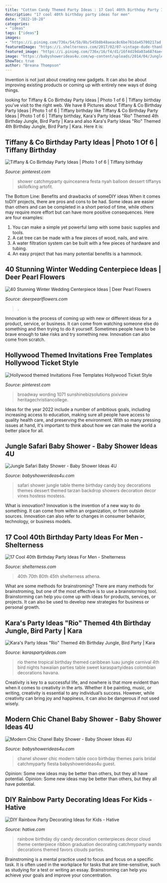 ```yaml
---
title: "Cotton Candy Themed Party Ideas : 17 Cool 40th Birthday Party Ideas For Men"
description: "17 cool 40th birthday party ideas for men"
date: "2022-10-28"
categories:
- "ideas"
tags: ["ideas"]
images:
- "https://i.pinimg.com/736x/54/5b/8b/545b8b48aeac8c6be761da45700217ad.jpg"
featuredImage: "https://i.shelterness.com/2017/02/07-vintage-dude-thank-tags-for-party-favors.jpg"
featured_image: "https://i.pinimg.com/736x/16/f4/d1/16f4d19da03a6874ae46cfe0ee048832.jpg"
image: "https://babyshowerideas4u.com/wp-content/uploads/2014/04/Jungle-Safari-Baby-Shower-table-candy.jpg"
ShowToc: true
author: "Breana Thompson"
---
```



Invention is not just about creating new gadgets. It can also be about improving existing products or coming up with entirely new ways of doing things.

	

		
looking for Tiffany &amp; Co Birthday Party Ideas | Photo 1 of 6 | Tiffany birthday you've visit to the right web. We have 8 Pictures about Tiffany &amp; Co Birthday Party Ideas | Photo 1 of 6 | Tiffany birthday like Tiffany &amp; Co Birthday Party Ideas | Photo 1 of 6 | Tiffany birthday, Kara&#039;s Party Ideas &quot;Rio&quot; Themed 4th Birthday Jungle, Bird Party | Kara and also Kara&#039;s Party Ideas &quot;Rio&quot; Themed 4th Birthday Jungle, Bird Party | Kara. Here it is:
		
    
## Tiffany &amp; Co Birthday Party Ideas | Photo 1 Of 6 | Tiffany Birthday

<img loading=lazy src="https://i.pinimg.com/736x/16/f4/d1/16f4d19da03a6874ae46cfe0ee048832.jpg" onerror="this.onerror=null;this.src='https://tse1.mm.bing.net/th?id=OIP.uGPtVs1EJNSijw6cLKQrZwHaJ3&amp;pid=15.1';" alt="Tiffany &amp; Co Birthday Party Ideas | Photo 1 of 6 | Tiffany birthday">

_Source: pinterest.com_

>shower catchmyparty quinceanera festa nyah balloon dessert tiffanys skillofking artofit. 

	

The Bottom Line: Benefits and drawbacks of someDIY ideas
When it comes toDIY projects, there are pros and cons to be had. Some ideas are easier than others and can be completed in a short period of time, while others may require more effort but can have more positive consequences. Here are four examples: 
1. You can make a simple yet powerful lamp with some basic supplies and tools.
2. A cat tree can be made with a few pieces of wood, nails, and wire.
3. A water filtration system can be built with a few pieces of hardware and tubing. 
4. An easy project that has many potential benefits is a hammock.

    
## 40 Stunning Winter Wedding Centerpiece Ideas | Deer Pearl Flowers

<img loading=lazy src="https://www.deerpearlflowers.com/wp-content/uploads/2015/08/Creative-Winter-Wedding-Ideas.jpg" onerror="this.onerror=null;this.src='https://tse3.mm.bing.net/th?id=OIP.OgNCox7DlvJFJRJxz1Gt7gHaJ6&amp;pid=15.1';" alt="40 Stunning Winter Wedding Centerpiece Ideas | Deer Pearl Flowers">

_Source: deerpearlflowers.com_

>. 

	

Innovation is the process of coming up with new or different ideas for a product, service, or business. It can come from watching someone else do something and then trying to do it yourself. Sometimes people have to be brave enough to take risks and try something new. Innovation can also come from scratch.

    
## Hollywood Themed Invitations Free Templates Hollywood Ticket Style

<img loading=lazy src="https://i.pinimg.com/736x/54/5b/8b/545b8b48aeac8c6be761da45700217ad.jpg" onerror="this.onerror=null;this.src='https://tse1.mm.bing.net/th?id=OIP.unQQmB8BPchvLStxzH1rHQHaKY&amp;pid=15.1';" alt="Hollywood themed Invitations Free Templates Hollywood Ticket Style">

_Source: pinterest.com_

>broadway wording 1071 sunshinebizsolutions pixiview heritagechristiancollege. 

	

Ideas for the year 2022 include a number of ambitious goals, including increasing access to education, making sure all people have access to quality health care, and preserving the environment. With so many pressing issues at hand, it's important to think about how we can make the world a better place for all.

    
## Jungle Safari Baby Shower - Baby Shower Ideas 4U

<img loading=lazy src="https://babyshowerideas4u.com/wp-content/uploads/2014/04/Jungle-Safari-Baby-Shower-table-candy.jpg" onerror="this.onerror=null;this.src='https://tse4.mm.bing.net/th?id=OIP.PgA0dCY3-3_rZyKh6raoXQAAAA&amp;pid=15.1';" alt="Jungle Safari Baby Shower - Baby Shower Ideas 4U">

_Source: babyshowerideas4u.com_

>safari shower jungle table theme birthday candy boy decorations themes dessert themed tarzan backdrop showers decoration decor vines hostess mostess. 

	

What is innovation?
Innovation is the invention of a new way to do something. It can come from within an organization, or from outside sources. Innovation can also refer to changes in consumer behavior, technology, or business models.

    
## 17 Cool 40th Birthday Party Ideas For Men - Shelterness

<img loading=lazy src="https://i.shelterness.com/2017/02/07-vintage-dude-thank-tags-for-party-favors.jpg" onerror="this.onerror=null;this.src='https://tse4.mm.bing.net/th?id=OIP.Ne2XOytjrLigGekK1BxSpwHaJ4&amp;pid=15.1';" alt="17 Cool 40th Birthday Party Ideas For Men - Shelterness">

_Source: shelterness.com_

>40th 70th 80th 45th shelterness athena. 

	

What are some methods for brainstroming?
There are many methods for brainstroming, but one of the most effective is to use a brainstorming tool. Brainstorming can help you come up with ideas for products, services, or projects. It can also be used to develop new strategies for business or personal growth.

    
## Kara&#039;s Party Ideas &quot;Rio&quot; Themed 4th Birthday Jungle, Bird Party | Kara

<img loading=lazy src="http://www.karaspartyideas.com/wp-content/uploads/2012/06/301792_297076123720054_820311155_n_600x898.jpg" onerror="this.onerror=null;this.src='https://tse2.mm.bing.net/th?id=OIP.gRNms9EqEFCPEHGpX3fVrQHaLF&amp;pid=15.1';" alt="Kara&#039;s Party Ideas &quot;Rio&quot; Themed 4th Birthday Jungle, Bird Party | Kara">

_Source: karaspartyideas.com_

>rio theme tropical birthday themed caribbean luau jungle carnival 4th bird nights hawaiian parties table sweet karaspartyideas colombian decorations havana. 

	

Creativity is key to a successful life, and nowhere is that more evident than when it comes to creativity in the arts. Whether it be painting, music, or writing, creativity is essential to any individual’s success. However, while creativity can bring joy and happiness, it can also be dangerous if not used wisely.

    
## Modern Chic Chanel Baby Shower - Baby Shower Ideas 4U

<img loading=lazy src="https://babyshowerideas4u.com/wp-content/uploads/2016/04/Modern-Chic-Chanel-Baby-Shower-Guest-Table.jpg" onerror="this.onerror=null;this.src='https://tse2.mm.bing.net/th?id=OIP.5LE-3b8sKyGWNWd4gugLpwHaJ4&amp;pid=15.1';" alt="Modern Chic Chanel Baby Shower - Baby Shower Ideas 4U">

_Source: babyshowerideas4u.com_

>chanel shower chic modern table coco birthday themes paris bridal catchmyparty fiesta babyshowerideas4u guest. 

	

Opinion: Some new ideas may be better than others, but they all have potential.
Opinion: Some new ideas may be better than others, but they all have potential.

    
## DIY Rainbow Party Decorating Ideas For Kids - Hative

<img loading=lazy src="https://hative.com/wp-content/uploads/2014/11/diy-rainbow-party-decorating-ideas/4-candy-decoration.jpg" onerror="this.onerror=null;this.src='https://tse3.mm.bing.net/th?id=OIP.GfTxgQhCKywEmuWykiSTCAHaLG&amp;pid=15.1';" alt="DIY Rainbow Party Decorating Ideas for Kids - Hative">

_Source: hative.com_

>rainbow birthday diy candy decoration centerpieces decor cloud theme centerpiece ribbon graduation decorating catchmyparty wands decorations themed favors clouds parties. 

	

Brainstroming is a mental practice used to focus and focus on a specific task. It is often used in the workplace for tasks that are time-sensitive, such as studying for a test or writing an essay. Brainstroming can help you achieve your goals and improve your concentration.

